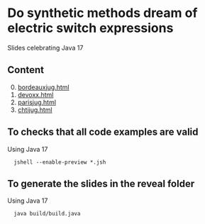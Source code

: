 # Do synthetic methods dream of electric switch expressions

Slides celebrating Java 17

## Content
0. [bordeauxjug.html](https://htmlpreview.github.io/?https://github.com/forax/do-synthetic-methods-dream-of-electric-switch-expressions/blob/master/reveal/bordeauxjug.html)
1. [devoxx.html](https://htmlpreview.github.io/?https://github.com/forax/do-synthetic-methods-dream-of-electric-switch-expressions/blob/master/reveal/devoxx.html)
2. [parisjug.html](https://htmlpreview.github.io/?https://github.com/forax/do-synthetic-methods-dream-of-electric-switch-expressions/blob/master/reveal/parisjug.html)
3. [chtijug.html](https://htmlpreview.github.io/?https://github.com/forax/do-synthetic-methods-dream-of-electric-switch-expressions/blob/master/reveal/chtijug.html)


## To checks that all code examples are valid
Using Java 17
```
  jshell --enable-preview *.jsh
```

## To generate the slides in the reveal folder
Using Java 17
```
  java build/build.java
```
